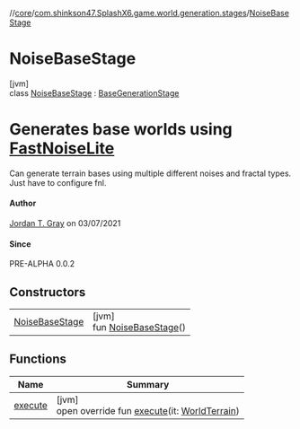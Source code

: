 //[core](../../../index.md)/[com.shinkson47.SplashX6.game.world.generation.stages](../index.md)/[NoiseBaseStage](index.md)

# NoiseBaseStage

[jvm]\
class [NoiseBaseStage](index.md) : [BaseGenerationStage](../../com.shinkson47.SplashX6.game.world.generation/-base-generation-stage/index.md)

# Generates base worlds using [FastNoiseLite](../../com.auburn.fastnoiselite/-fast-noise-lite/index.md)

Can generate terrain bases using multiple different noises and fractal types. Just have to configure fnl.

#### Author

[Jordan T. Gray](https://www.shinkson47.in) on 03/07/2021

#### Since

PRE-ALPHA 0.0.2

## Constructors

| | |
|---|---|
| [NoiseBaseStage](-noise-base-stage.md) | [jvm]<br>fun [NoiseBaseStage](-noise-base-stage.md)() |

## Functions

| Name | Summary |
|---|---|
| [execute](execute.md) | [jvm]<br>open override fun [execute](execute.md)(it: [WorldTerrain](../../com.shinkson47.SplashX6.game.world/-world-terrain/index.md)) |
